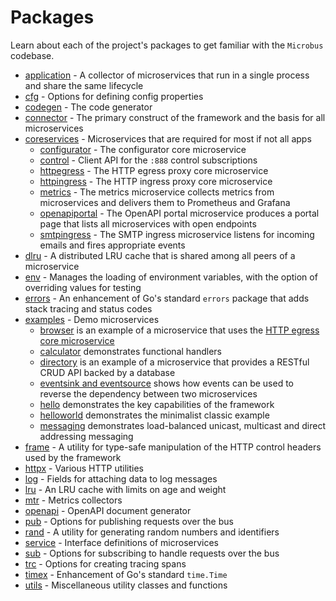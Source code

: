 # Packages

Learn about each of the project's packages to get familiar with the `Microbus` codebase.

* [application](../structure/application.md) - A collector of microservices that run in a single process and share the same lifecycle
* [cfg](../structure/cfg.md) - Options for defining config properties
* [codegen](../structure/codegen.md) - The code generator
* [connector](../structure/connector.md) - The primary construct of the framework and the basis for all microservices
* [coreservices](../structure/coreservices.md) - Microservices that are required for most if not all apps
    * [configurator](../structure/coreservices-configurator.md) - The configurator core microservice
    * [control](../structure/coreservices-control.md) - Client API for the `:888` control subscriptions
    * [httpegress](../structure/coreservices-httpegress.md) - The HTTP egress proxy core microservice
    * [httpingress](../structure/coreservices-httpingress.md) - The HTTP ingress proxy core microservice
    * [metrics](../structure/coreservices-metrics.md) - The metrics microservice collects metrics from microservices and delivers them to Prometheus and Grafana
    * [openapiportal](../structure/coreservices-openapiportal.md) - The OpenAPI portal microservice produces a portal page that lists all microservices with open endpoints
    * [smtpingress](../structure/coreservices-smtpingress.md) - The SMTP ingress microservice listens for incoming emails and fires appropriate events
* [dlru](../structure/dlru.md) - A distributed LRU cache that is shared among all peers of a microservice
* [env](../structure/env.md) - Manages the loading of environment variables, with the option of overriding values for testing
* [errors](../structure/errors.md) - An enhancement of Go's standard `errors` package that adds stack tracing and status codes
* [examples](../structure/examples.md) - Demo microservices
    * [browser](../structure/examples-browser.md) is an example of a microservice that uses the [HTTP egress core microservice](../structure/coreservices-httpegress.md)
    * [calculator](../structure/examples-calculator.md) demonstrates functional handlers
    * [directory](../structure/examples-directory.md) is an example of a microservice that provides a RESTful CRUD API backed by a database
    * [eventsink and eventsource](../structure/examples-events.md) shows how events can be used to reverse the dependency between two microservices
    * [hello](../structure/examples-hello.md) demonstrates the key capabilities of the framework
    * [helloworld](../structure/examples-helloworld.md) demonstrates the minimalist classic example
    * [messaging](../structure/examples-messaging.md) demonstrates load-balanced unicast, multicast and direct addressing messaging
* [frame](../structure/frame.md) - A utility for type-safe manipulation of the HTTP control headers used by the framework
* [httpx](../structure/httpx.md) - Various HTTP utilities
* [log](../structure/log.md) - Fields for attaching data to log messages
* [lru](../structure/lru.md) - An LRU cache with limits on age and weight
* [mtr](../structure/mtr.md) - Metrics collectors
* [openapi](../structure/openapi.md) - OpenAPI document generator
* [pub](../structure/pub.md) - Options for publishing requests over the bus
* [rand](../structure/rand.md) - A utility for generating random numbers and identifiers
* [service](../structure/service.md) - Interface definitions of microservices
* [sub](../structure/sub.md) - Options for subscribing to handle requests over the bus
* [trc](../structure/trc.md) - Options for creating tracing spans
* [timex](../structure/timex.md) - Enhancement of Go's standard `time.Time`
* [utils](../structure/utils.md) - Miscellaneous utility classes and functions

